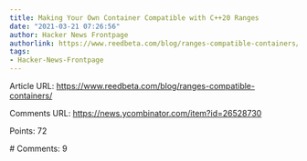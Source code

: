 ```yaml
---
title: Making Your Own Container Compatible with C++20 Ranges
date: "2021-03-21 07:26:56"
author: Hacker News Frontpage
authorlink: https://www.reedbeta.com/blog/ranges-compatible-containers/
tags:
- Hacker-News-Frontpage
---
```


<p>Article URL: <a href="https://www.reedbeta.com/blog/ranges-compatible-containers/">https://www.reedbeta.com/blog/ranges-compatible-containers/</a></p>
<p>Comments URL: <a href="https://news.ycombinator.com/item?id=26528730">https://news.ycombinator.com/item?id=26528730</a></p>
<p>Points: 72</p>
<p># Comments: 9</p>
